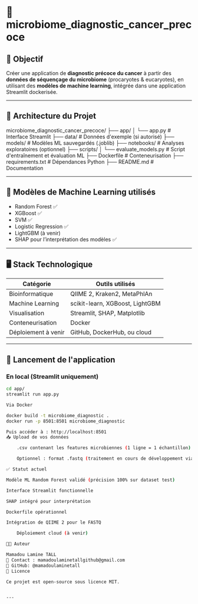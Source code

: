 

# 🧬 microbiome_diagnostic_cancer_precoce

## 🎯 Objectif
Créer une application de **diagnostic précoce du cancer** à partir des **données de séquençage du microbiome** (procaryotes & eucaryotes), en utilisant des **modèles de machine learning**, intégrée dans une application Streamlit dockerisée.

---

## 🧱 Architecture du Projet

microbiome_diagnostic_cancer_precoce/ ├── app/ │ └── app.py # Interface Streamlit ├── data/ # Données d'exemple (si autorisé) ├── models/ # Modèles ML sauvegardés (.joblib) ├── notebooks/ # Analyses exploratoires (optionnel) ├── scripts/ │ └── evaluate_models.py # Script d'entraînement et évaluation ML ├── Dockerfile # Conteneurisation ├── requirements.txt # Dépendances Python ├── README.md # Documentation


---

## 🧠 Modèles de Machine Learning utilisés
- Random Forest ✅
- XGBoost ✅
- SVM ✅
- Logistic Regression ✅
- LightGBM (à venir)
- SHAP pour l’interprétation des modèles ✅

---

## 🖥️ Stack Technologique

| Catégorie            | Outils utilisés                        |
|----------------------|----------------------------------------|
| Bioinformatique      | QIIME 2, Kraken2, MetaPhlAn            |
| Machine Learning     | scikit-learn, XGBoost, LightGBM        |
| Visualisation        | Streamlit, SHAP, Matplotlib            |
| Conteneurisation     | Docker                                 |
| Déploiement à venir  | GitHub, DockerHub, ou cloud            |

---

## 🚀 Lancement de l'application

### En local (Streamlit uniquement)

```bash
cd app/
streamlit run app.py

Via Docker

docker build -t microbiome_diagnostic .
docker run -p 8501:8501 microbiome_diagnostic

Puis accéder à : http://localhost:8501
📥 Upload de vos données

    .csv contenant les features microbiennes (1 ligne = 1 échantillon).

    Optionnel : format .fastq (traitement en cours de développement via QIIME 2).

✅ Statut actuel

Modèle ML Random Forest validé (précision 100% sur dataset test)

Interface Streamlit fonctionnelle

SHAP intégré pour interprétation

Dockerfile opérationnel

Intégration de QIIME 2 pour le FASTQ

    Déploiement cloud (à venir)

👨‍💻 Auteur

Mamadou Lamine TALL
📧 Contact : mamadoulaminetallgithub@gmail.com
🔗 GitHub: @mamadoulaminetall
📄 Licence

Ce projet est open-source sous licence MIT.


---
